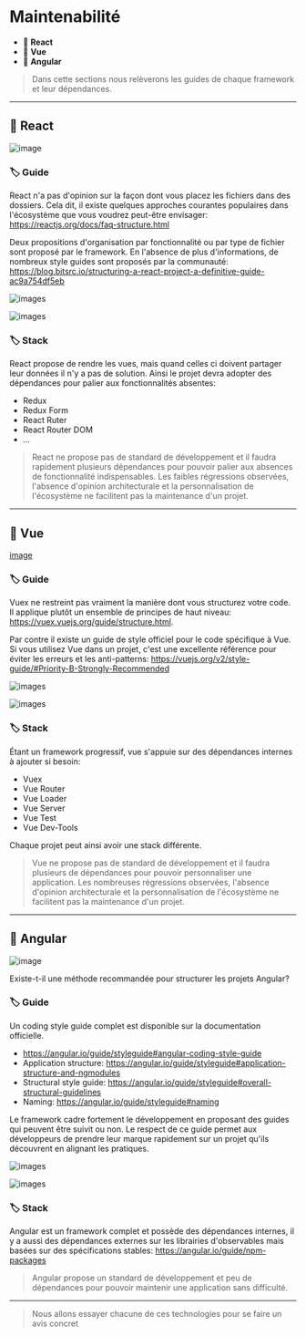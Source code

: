 # Maintenabilité

*  🔖 **React**
*  🔖 **Vue**
*  🔖 **Angular**

> Dans cette sections nous relèverons les guides de chaque framework et leur dépendances.

___

## 📑 React

![image](https://raw.githubusercontent.com/seeren-training/Front-End/master/wiki/resources/react.png)

### 🏷️ **Guide**

React n'a pas d'opinion sur la façon dont vous placez les fichiers dans des dossiers. Cela dit, il existe quelques approches courantes populaires dans l'écosystème que vous voudrez peut-être envisager: https://reactjs.org/docs/faq-structure.html

Deux propositions d'organisation par fonctionnalité ou par type de fichier sont proposé par le framework. En l'absence de plus d'informations, de nombreux style guides sont proposés par la communauté: https://blog.bitsrc.io/structuring-a-react-project-a-definitive-guide-ac9a754df5eb

![images](https://raw.githubusercontent.com/seeren-training/Front-End/master/wiki/resources/react-pro.png)

![images](https://raw.githubusercontent.com/seeren-training/Front-End/master/wiki/resources/react-con.png)

### 🏷️ **Stack**

React propose de rendre les vues, mais quand celles ci doivent partager leur données il n'y a pas de solution. Ainsi le projet devra adopter des dépendances pour palier aux fonctionnalités absentes:

* Redux
* Redux Form
* React Ruter
* React Router DOM
* ...

> React ne propose pas de standard de développement et il faudra rapidement plusieurs dépendances pour pouvoir palier aux absences de fonctionnalité indispensables. Les faibles régressions observées, l'absence d'opinion architecturale et la personnalisation de l'écosystème ne facilitent pas la maintenance d'un projet.

___

## 📑 Vue

[image](https://raw.githubusercontent.com/seeren-training/Front-End/master/wiki/resources/vue.png)

### 🏷️ **Guide**

Vuex ne restreint pas vraiment la manière dont vous structurez votre code. Il applique plutôt un ensemble de principes de haut niveau: https://vuex.vuejs.org/guide/structure.html.

Par contre il existe un guide de style officiel pour le code spécifique à Vue. Si vous utilisez Vue dans un projet, c'est une excellente référence pour éviter les erreurs et les anti-patterns: https://vuejs.org/v2/style-guide/#Priority-B-Strongly-Recommended

![images](https://raw.githubusercontent.com/seeren-training/Front-End/master/wiki/resources/vue-pro.png)

![images](https://raw.githubusercontent.com/seeren-training/Front-End/master/wiki/resources/vue.con.png)

### 🏷️ **Stack**

Étant un framework progressif, vue s'appuie sur des dépendances internes à ajouter si besoin:

* Vuex
* Vue Router
* Vue Loader
* Vue Server
* Vue Test
* Vue Dev-Tools

Chaque projet peut ainsi avoir une stack différente.

> Vue ne propose pas de standard de développement et il faudra plusieurs de dépendances pour pouvoir personnaliser une application. Les nombreuses régressions observées, l'absence d'opinion architecturale et la personnalisation de l'écosystème ne facilitent pas la maintenance d'un projet.

___

## 📑 Angular

![image](https://raw.githubusercontent.com/seeren-training/Front-End/master/wiki/resources/angular.png)

Existe-t-il une méthode recommandée pour structurer les projets Angular?

### 🏷️ **Guide**

Un coding style guide complet est disponible sur la documentation officielle.

* https://angular.io/guide/styleguide#angular-coding-style-guide
* Application structure: https://angular.io/guide/styleguide#application-structure-and-ngmodules
* Structural style guide:
https://angular.io/guide/styleguide#overall-structural-guidelines
* Naming: https://angular.io/guide/styleguide#naming

Le framework cadre fortement le développement en proposant des guides qui peuvent être suivit ou non. Le respect de ce guide permet aux développeurs de prendre leur marque rapidement sur un projet qu'ils découvrent en alignant les pratiques.

![images](https://raw.githubusercontent.com/seeren-training/Front-End/master/wiki/resources/angular-pro.png)

![images](https://raw.githubusercontent.com/seeren-training/Front-End/master/wiki/resources/angular-con.png)

### 🏷️ **Stack**

Angular est un framework complet et possède des dépendances internes, il y a aussi des dépendances externes sur les librairies d'observables mais basées sur des spécifications stables: https://angular.io/guide/npm-packages

> Angular propose un standard de développement et peu de dépendances pour pouvoir maintenir une application sans difficulté.

___

> Nous allons essayer chacune de ces technologies pour se faire un avis concret